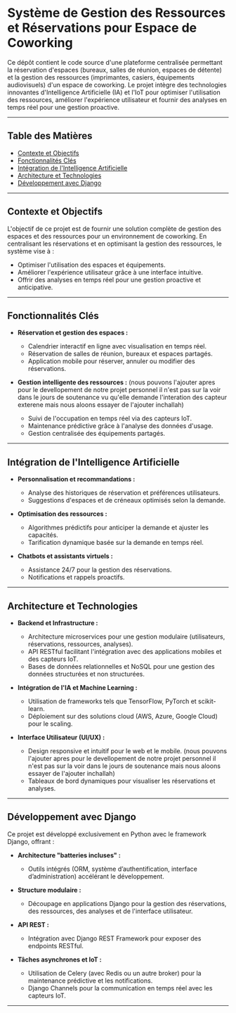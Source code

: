 # Système de Gestion des Ressources et Réservations pour Espace de Coworking

Ce dépôt contient le code source d'une plateforme centralisée permettant la réservation d'espaces (bureaux, salles de réunion, espaces de détente) et la gestion des ressources (imprimantes, casiers, équipements audiovisuels) d'un espace de coworking. Le projet intègre des technologies innovantes d'Intelligence Artificielle (IA) et l'IoT pour optimiser l'utilisation des ressources, améliorer l'expérience utilisateur et fournir des analyses en temps réel pour une gestion proactive.

---

## Table des Matières

- [Contexte et Objectifs](#contexte-et-objectifs)
- [Fonctionnalités Clés](#fonctionnalités-clés)
- [Intégration de l'Intelligence Artificielle](#intégration-de-lintelligence-artificielle)
- [Architecture et Technologies](#architecture-et-technologies)
- [Développement avec Django](#développement-avec-django)
---

## Contexte et Objectifs

L'objectif de ce projet est de fournir une solution complète de gestion des espaces et des ressources pour un environnement de coworking. En centralisant les réservations et en optimisant la gestion des ressources, le système vise à :

- Optimiser l'utilisation des espaces et équipements.
- Améliorer l'expérience utilisateur grâce à une interface intuitive.
- Offrir des analyses en temps réel pour une gestion proactive et anticipative.

---

## Fonctionnalités Clés

- **Réservation et gestion des espaces :**
  - Calendrier interactif en ligne avec visualisation en temps réel.
  - Réservation de salles de réunion, bureaux et espaces partagés.
  - Application mobile pour réserver, annuler ou modifier des réservations.

- **Gestion intelligente des ressources :** (nous pouvons l'ajouter apres pour le devellopement de notre projet personnel il n'est pas sur la voir dans le jours de soutenance vu qu'elle demande l'interation des capteur exterene  mais nous aloons essayer de l'ajouter inchallah)
  - Suivi de l'occupation en temps réel via des capteurs IoT.
  - Maintenance prédictive grâce à l'analyse des données d'usage.
  - Gestion centralisée des équipements partagés.

---

## Intégration de l'Intelligence Artificielle

- **Personnalisation et recommandations :**
  - Analyse des historiques de réservation et préférences utilisateurs.
  - Suggestions d'espaces et de créneaux optimisés selon la demande.

- **Optimisation des ressources :**
  - Algorithmes prédictifs pour anticiper la demande et ajuster les capacités.
  - Tarification dynamique basée sur la demande en temps réel.

- **Chatbots et assistants virtuels :**
  - Assistance 24/7 pour la gestion des réservations.
  - Notifications et rappels proactifs.

---

## Architecture et Technologies

- **Backend et Infrastructure :**
  - Architecture microservices pour une gestion modulaire (utilisateurs, réservations, ressources, analyses).
  - API RESTful facilitant l'intégration avec des applications mobiles et des capteurs IoT.
  - Bases de données relationnelles et NoSQL pour une gestion des données structurées et non structurées.

- **Intégration de l'IA et Machine Learning :**
  - Utilisation de frameworks tels que TensorFlow, PyTorch et scikit-learn.
  - Déploiement sur des solutions cloud (AWS, Azure, Google Cloud) pour le scaling.

- **Interface Utilisateur (UI/UX) :**
  - Design responsive et intuitif pour le web et le mobile. (nous pouvons l'ajouter apres pour le devellopement de notre projet personnel il n'est pas sur la voir dans le jours de soutenance mais nous aloons essayer de l'ajouter inchallah)
  - Tableaux de bord dynamiques pour visualiser les réservations et analyses.

---

## Développement avec Django

Ce projet est développé exclusivement en Python avec le framework Django, offrant :
  
- **Architecture "batteries incluses" :**
  - Outils intégrés (ORM, système d’authentification, interface d’administration) accélérant le développement.
  
- **Structure modulaire :**
  - Découpage en applications Django pour la gestion des réservations, des ressources, des analyses et de l'interface utilisateur.
  
- **API REST :**
  - Intégration avec Django REST Framework pour exposer des endpoints RESTful.
  
- **Tâches asynchrones et IoT :**
  - Utilisation de Celery (avec Redis ou un autre broker) pour la maintenance prédictive et les notifications.
  - Django Channels pour la communication en temps réel avec les capteurs IoT.

---
